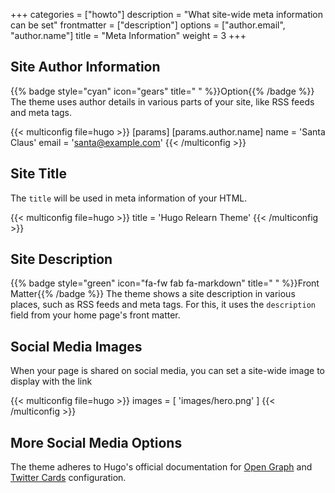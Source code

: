 +++
categories = ["howto"]
description = "What site-wide meta information can be set"
frontmatter = ["description"]
options = ["author.email", "author.name"]
title = "Meta Information"
weight = 3
+++

## Site Author Information

{{% badge style="cyan" icon="gears" title=" " %}}Option{{% /badge %}} The theme uses author details in various parts of your site, like RSS feeds and meta tags.

{{< multiconfig file=hugo >}}
[params]
  [params.author.name]
    name = 'Santa Claus'
    email = 'santa@example.com'
{{< /multiconfig >}}

## Site Title

The `title` will be used in meta information of your HTML.

{{< multiconfig file=hugo >}}
title = 'Hugo Relearn Theme'
{{< /multiconfig >}}

## Site Description

{{% badge style="green" icon="fa-fw fab fa-markdown" title=" " %}}Front Matter{{% /badge %}} The theme shows a site description in various places, such as RSS feeds and meta tags. For this, it uses the `description` field from your home page's front matter.

## Social Media Images

When your page is shared on social media, you can set a site-wide image to display with the link

{{< multiconfig file=hugo >}}
images = [ 'images/hero.png' ]
{{< /multiconfig >}}

## More Social Media Options

The theme adheres to Hugo's official documentation for [Open Graph](https://gohugo.io/templates/embedded/#configure-open-graph) and [Twitter Cards](https://gohugo.io/templates/embedded/#configure-x-twitter-cards) configuration.
